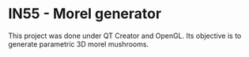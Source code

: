 # IN55 - Morel generator


This project was done under QT Creator and OpenGL. Its objective is to generate parametric 3D morel mushrooms.
